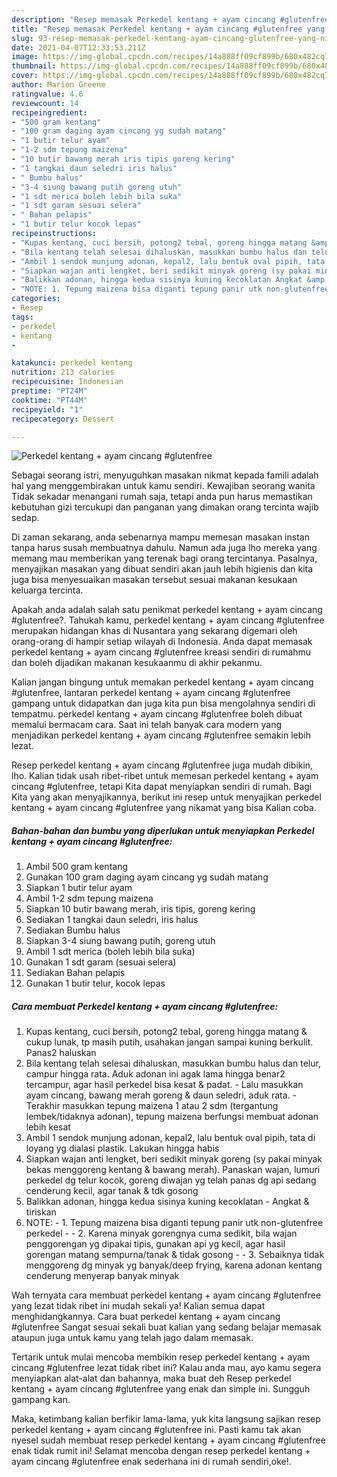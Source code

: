 ```yaml
---
description: "Resep memasak Perkedel kentang + ayam cincang #glutenfree yang nikmat dan Mudah Dibuat"
title: "Resep memasak Perkedel kentang + ayam cincang #glutenfree yang nikmat dan Mudah Dibuat"
slug: 93-resep-memasak-perkedel-kentang-ayam-cincang-glutenfree-yang-nikmat-dan-mudah-dibuat
date: 2021-04-07T12:33:53.211Z
image: https://img-global.cpcdn.com/recipes/14a888ff09cf899b/680x482cq70/perkedel-kentang-ayam-cincang-glutenfree-foto-resep-utama.jpg
thumbnail: https://img-global.cpcdn.com/recipes/14a888ff09cf899b/680x482cq70/perkedel-kentang-ayam-cincang-glutenfree-foto-resep-utama.jpg
cover: https://img-global.cpcdn.com/recipes/14a888ff09cf899b/680x482cq70/perkedel-kentang-ayam-cincang-glutenfree-foto-resep-utama.jpg
author: Marion Greene
ratingvalue: 4.6
reviewcount: 14
recipeingredient:
- "500 gram kentang"
- "100 gram daging ayam cincang yg sudah matang"
- "1 butir telur ayam"
- "1-2 sdm tepung maizena"
- "10 butir bawang merah iris tipis goreng kering"
- "1 tangkai daun seledri iris halus"
- " Bumbu halus"
- "3-4 siung bawang putih goreng utuh"
- "1 sdt merica boleh lebih bila suka"
- "1 sdt garam sesuai selera"
- " Bahan pelapis"
- "1 butir telur kocok lepas"
recipeinstructions:
- "Kupas kentang, cuci bersih, potong2 tebal, goreng hingga matang &amp; cukup lunak, tp masih putih, usahakan jangan sampai kuning berkulit. Panas2 haluskan"
- "Bila kentang telah selesai dihaluskan, masukkan bumbu halus dan telur, campur hingga rata. Aduk adonan ini agak lama hingga benar2 tercampur, agar hasil perkedel bisa kesat &amp; padat. Lalu masukkan ayam cincang, bawang merah goreng &amp; daun seledri, aduk rata. Terakhir masukkan tepung maizena 1 atau 2 sdm (tergantung lembek/tidaknya adonan), tepung maizena berfungsi membuat adonan lebih kesat"
- "Ambil 1 sendok munjung adonan, kepal2, lalu bentuk oval pipih, tata di loyang yg dialasi plastik. Lakukan hingga habis"
- "Siapkan wajan anti lengket, beri sedikit minyak goreng (sy pakai minyak bekas menggoreng kentang &amp; bawang merah). Panaskan wajan, lumuri perkedel dg telur kocok, goreng diwajan yg telah panas dg api sedang cenderung kecil, agar tanak &amp; tdk gosong"
- "Balikkan adonan, hingga kedua sisinya kuning kecoklatan Angkat &amp; tiriskan"
- "NOTE: 1. Tepung maizena bisa diganti tepung panir utk non-glutenfree perkedel  2. Karena minyak gorengnya cuma sedikit, bila wajan penggorengan yg dipakai tipis, gunakan api yg kecil, agar hasil gorengan matang sempurna/tanak &amp; tidak gosong  3. Sebaiknya tidak menggoreng dg minyak yg banyak/deep frying, karena adonan kentang cenderung menyerap banyak minyak"
categories:
- Resep
tags:
- perkedel
- kentang
- 

katakunci: perkedel kentang  
nutrition: 213 calories
recipecuisine: Indonesian
preptime: "PT24M"
cooktime: "PT44M"
recipeyield: "1"
recipecategory: Dessert

---
```



![Perkedel kentang + ayam cincang #glutenfree](https://img-global.cpcdn.com/recipes/14a888ff09cf899b/680x482cq70/perkedel-kentang-ayam-cincang-glutenfree-foto-resep-utama.jpg)

Sebagai seorang istri, menyuguhkan masakan nikmat kepada famili adalah hal yang menggembirakan untuk kamu sendiri. Kewajiban seorang  wanita Tidak sekadar menangani rumah saja, tetapi anda pun harus memastikan kebutuhan gizi tercukupi dan panganan yang dimakan orang tercinta wajib sedap.

Di zaman  sekarang, anda sebenarnya mampu memesan masakan instan tanpa harus susah membuatnya dahulu. Namun ada juga lho mereka yang memang mau memberikan yang terenak bagi orang tercintanya. Pasalnya, menyajikan masakan yang dibuat sendiri akan jauh lebih higienis dan kita juga bisa menyesuaikan masakan tersebut sesuai makanan kesukaan keluarga tercinta. 



Apakah anda adalah salah satu penikmat perkedel kentang + ayam cincang #glutenfree?. Tahukah kamu, perkedel kentang + ayam cincang #glutenfree merupakan hidangan khas di Nusantara yang sekarang digemari oleh orang-orang di hampir setiap wilayah di Indonesia. Anda dapat memasak perkedel kentang + ayam cincang #glutenfree kreasi sendiri di rumahmu dan boleh dijadikan makanan kesukaanmu di akhir pekanmu.

Kalian jangan bingung untuk memakan perkedel kentang + ayam cincang #glutenfree, lantaran perkedel kentang + ayam cincang #glutenfree gampang untuk didapatkan dan juga kita pun bisa mengolahnya sendiri di tempatmu. perkedel kentang + ayam cincang #glutenfree boleh dibuat memalui bermacam cara. Saat ini telah banyak cara modern yang menjadikan perkedel kentang + ayam cincang #glutenfree semakin lebih lezat.

Resep perkedel kentang + ayam cincang #glutenfree juga mudah dibikin, lho. Kalian tidak usah ribet-ribet untuk memesan perkedel kentang + ayam cincang #glutenfree, tetapi Kita dapat menyiapkan sendiri di rumah. Bagi Kita yang akan menyajikannya, berikut ini resep untuk menyajikan perkedel kentang + ayam cincang #glutenfree yang nikamat yang bisa Kalian coba.

<!--inarticleads1-->

##### Bahan-bahan dan bumbu yang diperlukan untuk menyiapkan Perkedel kentang + ayam cincang #glutenfree:

1. Ambil 500 gram kentang
1. Gunakan 100 gram daging ayam cincang yg sudah matang
1. Siapkan 1 butir telur ayam
1. Ambil 1-2 sdm tepung maizena
1. Siapkan 10 butir bawang merah, iris tipis, goreng kering
1. Sediakan 1 tangkai daun seledri, iris halus
1. Sediakan  Bumbu halus
1. Siapkan 3-4 siung bawang putih, goreng utuh
1. Ambil 1 sdt merica (boleh lebih bila suka)
1. Gunakan 1 sdt garam (sesuai selera)
1. Sediakan  Bahan pelapis
1. Gunakan 1 butir telur, kocok lepas




<!--inarticleads2-->

##### Cara membuat Perkedel kentang + ayam cincang #glutenfree:

1. Kupas kentang, cuci bersih, potong2 tebal, goreng hingga matang &amp; cukup lunak, tp masih putih, usahakan jangan sampai kuning berkulit. Panas2 haluskan
1. Bila kentang telah selesai dihaluskan, masukkan bumbu halus dan telur, campur hingga rata. Aduk adonan ini agak lama hingga benar2 tercampur, agar hasil perkedel bisa kesat &amp; padat. - Lalu masukkan ayam cincang, bawang merah goreng &amp; daun seledri, aduk rata. - Terakhir masukkan tepung maizena 1 atau 2 sdm (tergantung lembek/tidaknya adonan), tepung maizena berfungsi membuat adonan lebih kesat
1. Ambil 1 sendok munjung adonan, kepal2, lalu bentuk oval pipih, tata di loyang yg dialasi plastik. Lakukan hingga habis
1. Siapkan wajan anti lengket, beri sedikit minyak goreng (sy pakai minyak bekas menggoreng kentang &amp; bawang merah). Panaskan wajan, lumuri perkedel dg telur kocok, goreng diwajan yg telah panas dg api sedang cenderung kecil, agar tanak &amp; tdk gosong
1. Balikkan adonan, hingga kedua sisinya kuning kecoklatan - Angkat &amp; tiriskan
1. NOTE: - 1. Tepung maizena bisa diganti tepung panir utk non-glutenfree perkedel -  - 2. Karena minyak gorengnya cuma sedikit, bila wajan penggorengan yg dipakai tipis, gunakan api yg kecil, agar hasil gorengan matang sempurna/tanak &amp; tidak gosong -  - 3. Sebaiknya tidak menggoreng dg minyak yg banyak/deep frying, karena adonan kentang cenderung menyerap banyak minyak




Wah ternyata cara membuat perkedel kentang + ayam cincang #glutenfree yang lezat tidak ribet ini mudah sekali ya! Kalian semua dapat menghidangkannya. Cara buat perkedel kentang + ayam cincang #glutenfree Sangat sesuai sekali buat kalian yang sedang belajar memasak ataupun juga untuk kamu yang telah jago dalam memasak.

Tertarik untuk mulai mencoba membikin resep perkedel kentang + ayam cincang #glutenfree lezat tidak ribet ini? Kalau anda mau, ayo kamu segera menyiapkan alat-alat dan bahannya, maka buat deh Resep perkedel kentang + ayam cincang #glutenfree yang enak dan simple ini. Sungguh gampang kan. 

Maka, ketimbang kalian berfikir lama-lama, yuk kita langsung sajikan resep perkedel kentang + ayam cincang #glutenfree ini. Pasti kamu tak akan nyesel sudah membuat resep perkedel kentang + ayam cincang #glutenfree enak tidak rumit ini! Selamat mencoba dengan resep perkedel kentang + ayam cincang #glutenfree enak sederhana ini di rumah sendiri,oke!.

